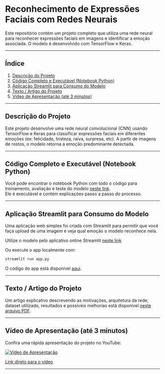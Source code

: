 # Reconhecimento de Expressões Faciais com Redes Neurais

Este repositório contém um projeto completo que utiliza uma rede neural para reconhecer expressões faciais em imagens e identificar a emoção associada. O modelo é desenvolvido com TensorFlow e Keras.

---

## Índice

1. [Descrição do Projeto](#descrição-do-projeto)  
2. [Código Completo e Executável (Notebook Python)](#código-completo-e-executável-notebook-python)  
3. [Aplicação Streamlit para Consumo do Modelo](#aplicação-streamlit-para-consumo-do-modelo)  
4. [Texto / Artigo do Projeto](#texto--artigo-do-projeto)  
5. [Vídeo de Apresentação (até 3 minutos)](#vídeo-de-apresentação-até-3-minutos)  

---

## Descrição do Projeto

Este projeto desenvolve uma rede neural convolucional (CNN) usando TensorFlow e Keras para classificar expressões faciais em diferentes emoções (ex: felicidade, tristeza, raiva, surpresa, etc). A partir de imagens de rostos, o modelo retorna a emoção predominante detectada.

---

## Código Completo e Executável (Notebook Python)

Você pode encontrar o notebook Python com todo o código para treinamento, avaliação e teste do modelo [neste link](./notebooks/facial_expression_recognition.ipynb).  
Ele é executável e contém explicações passo a passo do processo.

---

## Aplicação Streamlit para Consumo do Modelo

Uma aplicação web simples foi criada com Streamlit para permitir que você faça upload de uma imagem e veja qual emoção o modelo reconhece nela.

Utilize o modelo pelo aplicativo online Streamlit [neste link](https://face-recognit.streamlit.app)

Ou execute o app localmente com:

```bash
streamlit run app.py
```

O código do app está disponível [aqui](./app.py).

---

## Texto / Artigo do Projeto

Um artigo explicativo descrevendo as motivações, arquitetura da rede, dataset utilizado, resultados e possíveis melhorias está disponível [neste arquivo PDF](./docs/artigo_facial_expression_recognition.pdf).

---

## Vídeo de Apresentação (até 3 minutos)

Confira uma rápida apresentação do projeto no YouTube:

[![Vídeo de Apresentação](https://img.youtube.com/vi/SEU_VIDEO_ID/maxresdefault.jpg)](https://youtu.be/SEU_VIDEO_ID)

[Link direto para o vídeo](https://youtu.be/SEU_VIDEO_ID)

---
